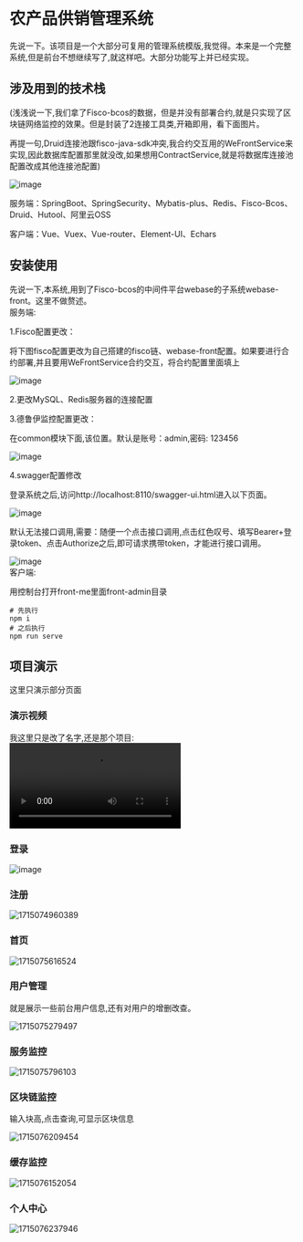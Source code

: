 # 农产品供销管理系统

先说一下。该项目是一个大部分可复用的管理系统模版,我觉得。本来是一个完整系统,但是前台不想继续写了,就这样吧。大部分功能写上并已经实现。

## 涉及用到的技术栈

(浅浅说一下,我们拿了Fisco-bcos的数据，但是并没有部署合约,就是只实现了区块链网络监控的效果。但是封装了2连接工具类,开箱即用，看下面图片。

再提一句,Druid连接池跟fisco-java-sdk冲突,我合约交互用的WeFrontService来实现,因此数据库配置那里就没改,如果想用ContractService,就是将数据库连接池配置改成其他连接池配置)

![image](https://github.com/junzhumio/goods-manage/assets/119744044/4acfda6c-d226-4b06-8318-2c67d735031a)

服务端：SpringBoot、SpringSecurity、Mybatis-plus、Redis、Fisco-Bcos、Druid、Hutool、阿里云OSS

客户端：Vue、Vuex、Vue-router、Element-UI、Echars

## 安装使用

先说一下,本系统,用到了Fisco-bcos的中间件平台webase的子系统webase-front。这里不做赘述。
<br>
服务端:
<br>

1.Fisco配置更改：

将下图fisco配置更改为自己搭建的fisco链、webase-front配置。如果要进行合约部署,并且要用WeFrontService合约交互，将合约配置里面填上

![image](https://github.com/junzhumio/goods-manage/assets/119744044/bc9f2b2d-1790-4986-9a60-f53c2b523666)


2.更改MySQL、Redis服务器的连接配置

3.德鲁伊监控配置更改：

在common模块下面,该位置。默认是账号：admin,密码: 123456

![image](https://github.com/junzhumio/goods-manage/assets/119744044/48e9d17e-eb24-4592-856b-049f72ffcc05)


4.swagger配置修改

登录系统之后,访问<span>http://localhost:8110/swagger-ui.html</span>进入以下页面。

![image](https://github.com/junzhumio/goods-manage/assets/119744044/59012f6f-eae9-458e-9b77-ed91e4ec2f87)


默认无法接口调用,需要：随便一个点击接口调用,点击红色叹号、填写Bearer+登录token、点击Authorize之后,即可请求携带token，才能进行接口调用。

![image](https://github.com/junzhumio/goods-manage/assets/119744044/e1967b17-aa5b-4657-b4f0-94678c1b9cf1)
<br>
客户端:
<br>

用控制台打开front-me里面front-admin目录
```
# 先执行
npm i
# 之后执行
npm run serve
```

## 项目演示

这里只演示部分页面
### 演示视频
我这里只是改了名字,还是那个项目:
<video src="https://github.com/junzhumio/BAP/assets/119744044/346fddd1-25fb-4a59-80f4-438f04e2c7c8"></video>

### 登录

![image](https://github.com/junzhumio/goods-manage/assets/119744044/3f775455-b6f8-49ea-859c-df7113cd6ee3)


### 注册

![1715074960389](https://github.com/junzhumio/goods-manage/assets/119744044/9bb336a7-55f6-4704-855b-edbcea21eeca)


### 首页

![1715075616524](https://github.com/junzhumio/goods-manage/assets/119744044/85b42969-b37e-4e33-9ac2-4599911ca1ef)


### 用户管理

就是展示一些前台用户信息,还有对用户的增删改查。

![1715075279497](https://github.com/junzhumio/goods-manage/assets/119744044/155a769b-85e7-446c-87ec-bc5ed6235de5)


### 服务监控

![1715075796103](https://github.com/junzhumio/goods-manage/assets/119744044/589b7d94-f940-4fb8-86fb-9ec905a28202)


### 区块链监控

输入块高,点击查询,可显示区块信息

![1715076209454](https://github.com/junzhumio/goods-manage/assets/119744044/7e64e161-5b8c-4476-8c65-7819ba0f6c2a)


### 缓存监控

![1715076152054](https://github.com/junzhumio/goods-manage/assets/119744044/6437d561-b494-4c40-ad61-700cab03174b)


### 个人中心

![1715076237946](https://github.com/junzhumio/goods-manage/assets/119744044/afd5383d-dc50-4d57-9138-69ff73e9fbc5)
